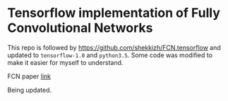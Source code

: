 # Tensorflow implementation of Fully Convolutional Networks

This repo is followed by https://github.com/shekkizh/FCN.tensorflow and updated to `tensorflow-1.0` and `python3.5`. Some code was modified to make it easier for myself to understand.  

FCN paper [link](https://www.cv-foundation.org/openaccess/content_cvpr_2015/html/Long_Fully_Convolutional_Networks_2015_CVPR_paper.html)

Being updated.

